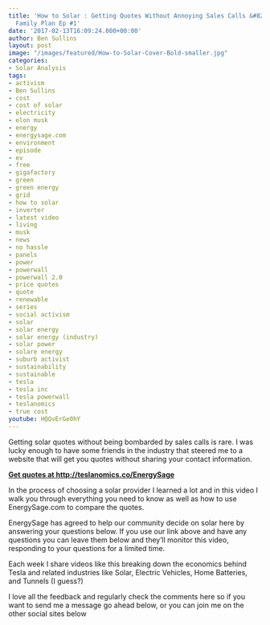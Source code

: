 ```yaml
---
title: 'How to Solar : Getting Quotes Without Annoying Sales Calls &#8211; Sustainable
  Family Plan Ep #1'
date: '2017-02-13T16:09:24.000+00:00'
author: Ben Sullins
layout: post
image: "/images/featured/How-to-Solar-Cover-Bold-smaller.jpg"
categories:
- Solar Analysis
tags:
- activism
- Ben Sullins
- cost
- cost of solar
- electricity
- elon musk
- energy
- energysage.com
- environment
- episode
- ev
- free
- gigafactory
- green
- green energy
- grid
- how to solar
- inverter
- latest video
- living
- musk
- news
- no hassle
- panels
- power
- powerwall
- powerwall 2.0
- price quotes
- quote
- renewable
- series
- social activism
- solar
- solar energy
- solar energy (industry)
- solar power
- solare energy
- suburb activist
- sustainability
- sustainable
- tesla
- tesla inc
- tesla powerwall
- teslanomics
- true cost
youtube: HQQvErGe0hY
---
```

Getting solar quotes without being bombarded by sales calls is rare. I was lucky enough to have some friends in the industry that steered me to a website that will get you quotes without sharing your contact information.</p>

**<a href="http://teslanomics.co/EnergySage" target="_blank">Get quotes at http://teslanomics.co/EnergySage</a>**

In the process of choosing a solar provider I learned a lot and in this video I walk you through everything you need to know as well as how to use EnergySage.com to compare the quotes.

EnergySage has agreed to help our community decide on solar here by answering your questions below. If you use our link above and have any questions you can leave them below and they&#8217;ll monitor this video, responding to your questions for a limited time.

Each week I share videos like this breaking down the economics behind Tesla and related industries like Solar, Electric Vehicles, Home Batteries, and Tunnels (I guess?)

I love all the feedback and regularly check the comments here so if you want to send me a message go ahead below, or you can join me on the other social sites below
